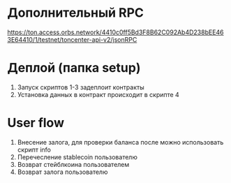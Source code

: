 # Дополнительный RPC

https://ton.access.orbs.network/4410c0ff5Bd3F8B62C092Ab4D238bEE463E64410/1/testnet/toncenter-api-v2/jsonRPC

# Деплой (папка setup)

1. Запуск скриптов 1-3 задеплоит контракты
2. Установка данных в контракт происходит в скрипте 4

# User flow

1. Внесение залога, для проверки баланса после можно использовать скрипт info
2. Перечесление stablecoin пользователю
3. Возврат стейблкоина пользователем
4. Возврат залога пользователю
